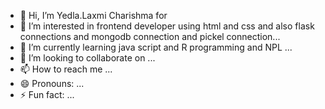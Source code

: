 - 👋 Hi, I’m Yedla.Laxmi Charishma for 
- 👀 I’m interested in  frontend developer using html and css and also flask connections and mongodb connection and pickel connection...
- 🌱 I’m currently learning  java script and R programming  and NPL ...
- 💞️ I’m looking to collaborate on ...
- 📫 How to reach me ...
- 😄 Pronouns: ...
- ⚡ Fun fact: ...

<!---
Laxmicharishma2005/Laxmicharishma2005 is a ✨ special ✨ repository because its `README.md` (this file) appears on your GitHub profile.
You can click the Preview link to take a look at your changes.
--->

